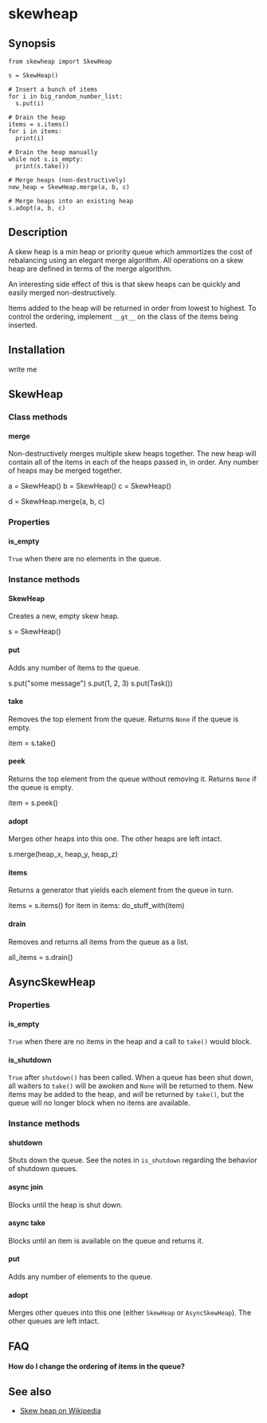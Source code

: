 # skewheap

## Synopsis

    from skewheap import SkewHeap

    s = SkewHeap()

    # Insert a bunch of items
    for i in big_random_number_list:
      s.put(i)

    # Drain the heap
    items = s.items()
    for i in items:
      print(i)

    # Drain the heap manually
    while not s.is_empty:
      print(s.take())

    # Merge heaps (non-destructively)
    new_heap = SkewHeap.merge(a, b, c)

    # Merge heaps into an existing heap
    s.adopt(a, b, c)

## Description

A skew heap is a min heap or priority queue which ammortizes the cost of
rebalancing using an elegant merge algorithm. All operations on a skew heap are
defined in terms of the merge algorithm.

An interesting side effect of this is that skew heaps can be quickly and easily
merged non-destructively.

Items added to the heap will be returned in order from lowest to highest.  To
control the ordering, implement `__gt__` on the class of the items being
inserted.

## Installation

write me

## SkewHeap

### Class methods

#### merge

Non-destructively merges multiple skew heaps together. The new heap will
contain all of the items in each of the heaps passed in, in order. Any number
of heaps may be merged together.

  a = SkewHeap()
  b = SkewHeap()
  c = SkewHeap()

  d = SkewHeap.merge(a, b, c)

### Properties

#### is_empty

`True` when there are no elements in the queue.

### Instance methods

#### SkewHeap

Creates a new, empty skew heap.

  s = SkewHeap()

#### put

Adds any number of items to the queue.

  s.put("some message")
  s.put(1, 2, 3)
  s.put(Task())

#### take

Removes the top element from the queue. Returns `None` if the queue is empty.


  item = s.take()

#### peek

Returns the top element from the queue without removing it. Returns `None` if
the queue is empty.

  item = s.peek()

#### adopt

Merges other heaps into this one. The other heaps are left intact.

  s.merge(heap_x, heap_y, heap_z)

#### items

Returns a generator that yields each element from the queue in turn.

  items = s.items()
  for item in items:
    do_stuff_with(item)

#### drain

Removes and returns all items from the queue as a list.

  all_items = s.drain()

## AsyncSkewHeap

### Properties

#### is_empty

`True` when there are no items in the heap and a call to `take()` would block.

#### is_shutdown

`True` after `shutdown()` has been called. When a queue has been shut down, all
waiters to `take()` will be awoken and `None` will be returned to them. New items
may be added to the heap, and _will_ be returned by `take()`, but the queue will
no longer block when no items are available.

### Instance methods

#### shutdown

Shuts down the queue. See the notes in `is_shutdown` regarding the behavior of
shutdown queues.

#### async join

Blocks until the heap is shut down.

#### async take

Blocks until an item is available on the queue and returns it.

#### put

Adds any number of elements to the queue.

#### adopt

Merges other queues into this one (either `SkewHeap` or `AsyncSkewHeap`). The
other queues are left intact.


## FAQ

#### How do I change the ordering of items in the queue?

## See also

* [Skew heap on Wikipedia](https://en.wikipedia.org/wiki/Skew_heap)
